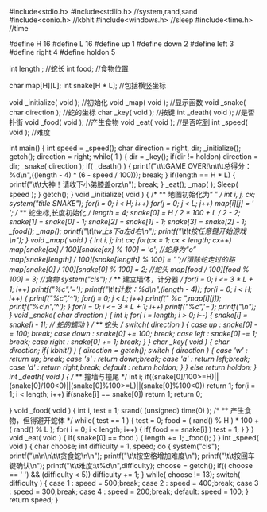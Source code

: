 #include<stdio.h>
#include<stdlib.h>  //system,rand,sand
#include<conio.h>   //kbhit
#include<windows.h> //sleep
#include<time.h>    //time

#define H 16
#define L 16
#define up      1
#define down    2
#define left    3
#define right   4
#define holdon  5

int length ;        //蛇长
int food;           //食物位置

char map[H][L];
int snake[H * L];   //包括横竖坐标

void _initialize( void );      //初始化
void _map( void );             //显示函数
void _snake( char direction ); //蛇的坐标
char _key( void );             //按键
int _death( void );            //是否扑街
void _food( void );            //产生食物
void _eat( void );             //是否吃到
int _speed( void );            //难度

int main()
{
    int speed = _speed();
	char direction = right, dir;
    _initialize();
    getch();
    direction = right;
    while( 1 )
    {
        dir = _key();
        if(dir != holdon)
            direction = dir;
        _snake( direction );
        if( _death() )
        {
            printf("\t\tGAME OVER!\n\t\t总得分：%d\n",((length - 4) * (6 - speed / 100)));
            break;
        }
        if(length == H * L)
        {
            printf("\t\t大神！请收下小弟膝盖orz\n");
            break;
        }
        _eat();
        _map( );
        Sleep( speed );
    }
    getch();
}
void _initialize( void )
{
    /*
    **  地图初始化为“ ”
    */
	int i, j, cx;
    system("title SNAKE");
    for(i = 0; i < H; i++)
        for(j = 0; j < L; j++)
            map[i][j] = ' ';
    /*
    **  蛇坐标,长度初始化
    */
    length = 4;
    snake[0] = H / 2 * 100 + L / 2 - 2;
    snake[1] = snake[0] - 1;
    snake[2] = snake[1] - 1;
    snake[3] = snake[2] - 1;
    _food();
    _map();
    printf("\t\tw上s下a左d右\n");
    printf("\t\t按任意键开始游戏\n");
}
void _map( void )
{
    int i, j;
    int cx;
    for(cx = 1; cx < length; cx++)
        map[snake[cx] / 100][snake[cx] % 100] = 'o';    //蛇身为“o”
    map[snake[length] / 100][snake[length] % 100] = ' ';//清除蛇走过的路
    map[snake[0] / 100][snake[0] % 100] = 2;            //蛇头
    map[food / 100][food % 100] = 3;                    //食物
    system("cls");
    /*
    **  建立墙体，计分器
    */
    for(i = 0; i <= 3 * L + 1; i++)
        printf("%c",'=');
    printf("\t\t计数：%d\n",(length - 4));
    for(i = 0; i < H; i++)
    {
        printf("%c",'^');
        for(j = 0; j < L; j++)
            printf(" %c ",map[i][j]);
        printf("%c\n",'^');
    }
    for(i = 0; i <= 3 * L + 1; i++)
        printf("%c",'=');
    printf("\n");
}
void _snake( char direction )
{
    int i;
    for( i = length; i > 0; i--)
    {
        snake[i] = snake[i - 1];    //  蛇的蠕动
    }
    /*
    **  蛇头
    */
    switch( direction )
    {
        case up     : snake[0] -= 100;  break;
        case down   : snake[0] += 100;  break;
        case left   : snake[0] -= 1;    break;
        case right  : snake[0] += 1;    break;
    }
}
char _key( void )
{
    char direction;
    if( kbhit() )
    {
        direction = getch();
        switch ( direction )
        {
            case 'w' : return up; break;
            case 's' : return down;break;
            case 'a' : return left;break;
            case 'd' : return right;break;
            default  : return holdon;
        }
    }
    else
        return holdon;
}
int _death( void )
{
    /*
    **  撞墙与撞尾
    */
	int i;
    if((snake[0]/100>=H)||(snake[0]/100<0)||(snake[0]%100>=L)||(snake[0]%100<0))
        return 1;
    for(i = 1; i < length; i++)
        if(snake[i] == snake[0])
            return 1;
    return 0;

}
void _food( void )
{
	int i, test = 1;
    srand( (unsigned) time(0) );
    /*
    **  产生食物，但得避开蛇体
    */
    while( test == 1 )
    {
        test = 0;
        food = ( rand() % H ) * 100 + ( rand() % L );
        for( i = 0; i < length; i++)
        {
            if( food == snake[i] )
                test = 1;
        }
    }
}
void _eat( void )
{
    if( snake[0] == food )
        {
            length += 1;
            _food();
        }
}
int _speed( void )
{
    char choose;
    int difficulty = 1, speed;
    do
    {
        system("cls");
        printf("\n\n\n\t\t贪食蛇\n\n");
        printf("\t\t按空格增加难度\n");
        printf("\t\t按回车键确认\n");
        printf("\t\t难度:\t%d\n",difficulty);
        choose = getch();
        if(( choose == ' ') && (difficulty < 5))
            difficulty += 1;
    }
    while( choose != 13);
    switch( difficulty )
    {
        case 1 : speed = 500;break;
        case 2 : speed = 400;break;
        case 3 : speed = 300;break;
        case 4 : speed = 200;break;
        default: speed = 100;
    }
    return speed;
}
